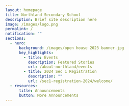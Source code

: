 ```yaml
---
layout: homepage
title: Northland Secondary School
description: Brief site description here
image: /images/logo.png
permalink: /
notification: ""
sections:
  - hero:
      background: /images/open house 2023 banner.jpg
      key_highlights:
        - title: Events
          description: Featured Stories
          url: /about-northland/events
        - title: 2024 Sec 1 Registration
          description: ""
          url: /sec1-registration-2024/welcome/
  - resources:
      title: Announcements
      button: More Announcements
---
```


